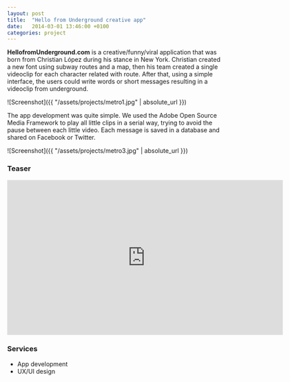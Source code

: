```yaml
---
layout: post
title:  "Hello from Underground creative app"
date:   2014-03-01 13:46:00 +0100
categories: project
---
```


**HellofromUnderground.com** is a creative/funny/viral application that was born from Christian López during his stance in New York. Christian created a new font using subway routes and a map, then his team created a single videoclip for each character related with route. After that, using a simple interface, the users could write words or short messages resulting in a videoclip from underground.

![Screenshot]({{ "/assets/projects/metro1.jpg" | absolute_url }})

The app development was quite simple. We used the Adobe Open Source Media Framework to play all little clips in a serial way, trying to avoid the pause between each little video. Each message is saved in a database and shared on Facebook or Twitter.

![Screenshot]({{ "/assets/projects/metro3.jpg" | absolute_url }})

### Teaser

<iframe src="https://player.vimeo.com/video/67799314" width="640" height="360" frameborder="0" webkitallowfullscreen mozallowfullscreen allowfullscreen></iframe>

### Services

- App development
- UX/UI design
